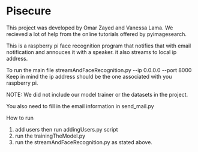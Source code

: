 # Pisecure
This project was developed by Omar Zayed and Vanessa Lama. 
We recieved a lot of help from the online tutorials offered by pyimagesearch.

This is a raspberry pi  face recognition program that notifies that with email notification and annouces it with a speaker.
it also streams to local ip address.

To run the main file  streamAndFaceRecognition.py --ip 0.0.0.0 --port 8000
Keep in mind the ip address should be the one associated with you raspberry pi.

NOTE: We did not include our model trainer or the datasets in the project.

You also need to fill in the email information in send_mail.py

How to run
1) add users then run addingUsers.py script
2)  run the trainingTheModel.py
3) run the streamAndFaceRecognition.py as stated above.
